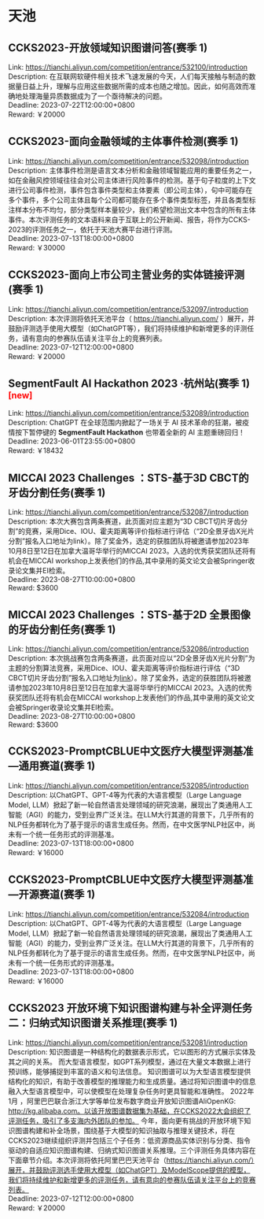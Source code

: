 # 天池



## CCKS2023-开放领域知识图谱问答(赛季 1)

Link: https://tianchi.aliyun.com/competition/entrance/532100/introduction  
Description: 在互联网软硬件相关技术飞速发展的今天，人们每天接触与制造的数据量日益上升，理解与应用这些数据所需的成本也随之增加。因此，如何高效而准确地处理海量异质数据成为了一个亟待解决的问题。  
Deadline: 2023-07-22T12:00:00+0800  
Reward: ￥20000  


## CCKS2023-面向金融领域的主体事件检测(赛季 1)

Link: https://tianchi.aliyun.com/competition/entrance/532098/introduction  
Description: 主体事件检测是语言文本分析和金融领域智能应用的重要任务之一，如在金融风控领域往往会对公司主体进行风险事件的检测。基于句子粒度的上下文进行公司事件检测，事件包含事件类型和主体要素（即公司主体），句中可能存在多个事件，多个公司主体且每个公司都可能存在多个事件类型标签，并且各类型标注样本分布不均匀，部分类型样本量较少，我们希望检测出文本中包含的所有主体事件。本次评测任务的文本语料来自于互联上的公开新闻、报告，将作为CCKS-2023的评测任务之一，依托于天池大赛平台进行评测。  
Deadline: 2023-07-13T18:00:00+0800  
Reward: ￥30000  


## CCKS2023-面向上市公司主营业务的实体链接评测(赛季 1)

Link: https://tianchi.aliyun.com/competition/entrance/532097/introduction  
Description: 本次评测将依托天池平台（ https://tianchi.aliyun.com/ ）展开，并鼓励评测选手使用大模型（如ChatGPT等），我们将持续维护和新增更多的评测任务，请有意向的参赛队伍请关注平台上的竞赛列表。  
Deadline: 2023-07-12T12:00:00+0800  
Reward: ￥20000  


## SegmentFault AI Hackathon 2023 ·杭州站(赛季 1) <sup style="color:red">[new]<sup>  

Link: https://tianchi.aliyun.com/competition/entrance/532089/introduction  
Description: ChatGPT 在全球范围内掀起了一场关于 AI 技术革命的狂潮，被疫情按下暂停键的  **SegmentFault Hackathon**  也带着全新的 AI 主题重磅回归！  
Deadline: 2023-06-01T23:55:00+0800  
Reward: ￥18432  


## MICCAI 2023 Challenges ：STS-基于3D CBCT的牙齿分割任务(赛季 1)

Link: https://tianchi.aliyun.com/competition/entrance/532087/introduction  
Description: 本次大赛包含两条赛道，此页面对应主题为“3D CBCT切片牙齿分割”的竞赛，采用Dice、IOU、霍夫距离等评价指标进行评估（“2D全景牙齿X光片分割”报名入口地址为link）。除了奖金外，选定的获胜团队将被邀请参加2023年10月8日至12日在加拿大温哥华举行的MICCAI 2023。入选的优秀获奖团队还将有机会在MICCAI workshop上发表他们的作品,其中录用的英文论文会被Springer收录论文集并EI检索。  
Deadline: 2023-08-27T10:00:00+0800  
Reward: $3600  


## MICCAI 2023 Challenges ：STS-基于2D 全景图像的牙齿分割任务(赛季 1)

Link: https://tianchi.aliyun.com/competition/entrance/532086/introduction  
Description: 本次挑战赛包含两条赛道，此页面对应以“2D全景牙齿X光片分割”为主题的分割算法竞赛，采用Dice、IOU、霍夫距离等评价指标进行评估（“3D CBCT切片牙齿分割”报名入口地址为[link]()）。除了奖金外，选定的获胜团队将被邀请参加2023年10月8日至12日在加拿大温哥华举行的MICCAI 2023。入选的优秀获奖团队还将有机会在MICCAI workshop上发表他们的作品,其中录用的英文论文会被Springer收录论文集并EI检索。  
Deadline: 2023-08-27T10:00:00+0800  
Reward: $3600  


## CCKS2023-PromptCBLUE中文医疗大模型评测基准—通用赛道(赛季 1)

Link: https://tianchi.aliyun.com/competition/entrance/532085/introduction  
Description: 以ChatGPT、GPT-4等为代表的大语言模型（Large Language Model, LLM）掀起了新一轮自然语言处理领域的研究浪潮，展现出了类通用人工智能（AGI）的能力，受到业界广泛关注。在LLM大行其道的背景下，几乎所有的NLP任务都转化为了基于提示的语言生成任务。然而，在中文医学NLP社区中，尚未有一个统一任务形式的评测基准。  
Deadline: 2023-07-13T18:00:00+0800  
Reward: ￥16000  


## CCKS2023-PromptCBLUE中文医疗大模型评测基准—开源赛道(赛季 1)

Link: https://tianchi.aliyun.com/competition/entrance/532084/introduction  
Description: 以ChatGPT、GPT-4等为代表的大语言模型（Large Language Model, LLM）掀起了新一轮自然语言处理领域的研究浪潮，展现出了类通用人工智能（AGI）的能力，受到业界广泛关注。在LLM大行其道的背景下，几乎所有的NLP任务都转化为了基于提示的语言生成任务。然而，在中文医学NLP社区中，尚未有一个统一任务形式的评测基准。  
Deadline: 2023-07-13T18:00:00+0800  
Reward: ￥16000  


## CCKS2023 开放环境下知识图谱构建与补全评测任务二：归纳式知识图谱关系推理(赛季 1)

Link: https://tianchi.aliyun.com/competition/entrance/532081/introduction  
Description: 知识图谱是一种结构化的数据表示形式，它以图形的方式展示实体及其之间的关系。 而大型语言模型，如GPT系列模型，通过在大量文本数据上进行预训练，能够捕捉到丰富的语义和句法信息。 知识图谱可以为大型语言模型提供结构化的知识，有助于改善模型的推理能力和生成质量。通过将知识图谱中的信息融入大型语言模型中，可以使模型在处理复杂任务时更具智能和准确性。 2022年1月 ，阿里巴巴联合浙江大学等单位发布数字商业开放知识图谱AliOpenKG: http://kg.alibaba.com。以该开放图谱数据集为基础，在CCKS2022大会组织了评测任务，吸引了多支海内外团队的参加。
今年，面向更有挑战的开放环境下知识图谱构建和补全场景，围绕基于大模型的知识抽取与推理关键技术，将在CCKS2023继续组织评测并包括三个子任务：低资源商品实体识别与分类、指令驱动的自适应知识图谱构建、归纳式知识图谱关系推理。三个评测任务具体内容在下面章节介绍。本次评测将依托阿里巴巴天池平台（https://tianchi.aliyun.com/）展开，并鼓励评测选手使用大模型（如ChatGPT）及ModelScope提供的模型，我们将持续维护和新增更多的评测任务，请有意向的参赛队伍请关注平台上的竞赛列表。  
Deadline: 2023-07-12T12:00:00+0800  
Reward: ￥20000  


